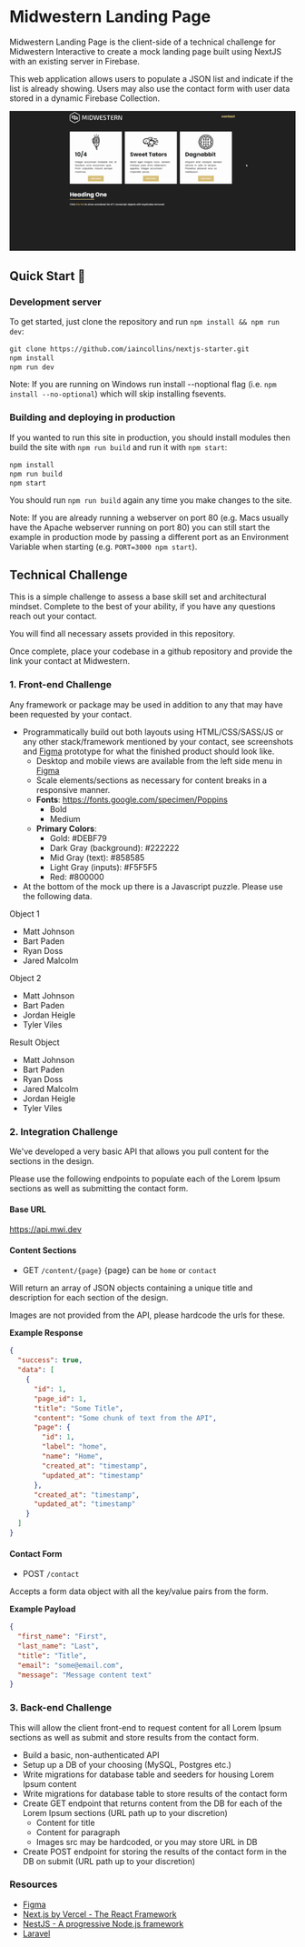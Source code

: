 # Midwestern Landing Page

Midwestern Landing Page is the client-side of a technical challenge for Midwestern Interactive to create a mock landing page built using NextJS with an existing server in Firebase.

This web application allows users to populate a JSON list and indicate if the list is already showing. Users may also use the contact form with user data
stored in a dynamic Firebase Collection.

![Midwestern Showcase](./public/midwesternShowcase.gif)

## Quick Start 🚀

### Development server

To get started, just clone the repository and run `npm install && npm run dev`:

    git clone https://github.com/iaincollins/nextjs-starter.git
    npm install
    npm run dev

Note: If you are running on Windows run install --noptional flag (i.e. `npm install --no-optional`) which will skip installing fsevents.

### Building and deploying in production

If you wanted to run this site in production, you should install modules then build the site with `npm run build` and run it with `npm start`:

    npm install
    npm run build
    npm start

You should run `npm run build` again any time you make changes to the site.

Note: If you are already running a webserver on port 80 (e.g. Macs usually have the Apache webserver running on port 80) you can still start the example in production mode by passing a different port as an Environment Variable when starting (e.g. `PORT=3000 npm start`).

## Technical Challenge
This is a simple challenge to assess a base skill set and architectural mindset.
Complete to the best of your ability, if you have any questions reach out your contact.

You will find all necessary assets provided in this repository.

Once complete, place your codebase in a github repository and provide the link your contact at Midwestern.

### 1. Front-end Challenge
Any framework or package may be used in addition to any that may have been requested by your contact.

- Programmatically build out both layouts using HTML/CSS/SASS/JS or any other stack/framework mentioned
  by your contact, see screenshots and [Figma](https://api.mwi.dev/figma) prototype for what the
  finished product should look like.
  - Desktop and mobile views are available from the left side menu in [Figma](https://api.mwi.dev/figma)
  - Scale elements/sections as necessary for content breaks in a responsive manner.
  - **Fonts**: https://fonts.google.com/specimen/Poppins
    - Bold
    - Medium
  - **Primary Colors**:
    - Gold: #DEBF79
    - Dark Gray (background): #222222
    - Mid Gray (text): #858585
    - Light Gray (inputs): #F5F5F5
    - Red: #800000
- At the bottom of the mock up there is a Javascript puzzle. Please use the following data.

Object 1
- Matt Johnson
- Bart Paden
- Ryan Doss
- Jared Malcolm

Object 2
- Matt Johnson
- Bart Paden
- Jordan Heigle
- Tyler Viles

Result Object
- Matt Johnson
- Bart Paden
- Ryan Doss
- Jared Malcolm
- Jordan Heigle
- Tyler Viles

### 2. Integration Challenge
We've developed a very basic API that allows you pull content for the sections in the design.

Please use the following endpoints to populate each of the Lorem Ipsum sections as well as submitting the contact form.

#### Base URL
https://api.mwi.dev

#### Content Sections
- GET `/content/{page}` {page} can be `home` or `contact`

Will return an array of JSON objects containing a unique title and description for each section of the design.

Images are not provided from the API, please hardcode the urls for these.

**Example Response**
```json
{
  "success": true,
  "data": [
    {
      "id": 1,
      "page_id": 1,
      "title": "Some Title",
      "content": "Some chunk of text from the API",
      "page": {
        "id": 1,
        "label": "home",
        "name": "Home",
        "created_at": "timestamp",
        "updated_at": "timestamp"
      },
      "created_at": "timestamp",
      "updated_at": "timestamp"
    }
  ]
}
```

#### Contact Form
- POST `/contact`

Accepts a form data object with all the key/value pairs from the form.

**Example Payload**
```json
{
  "first_name": "First",
  "last_name": "Last",
  "title": "Title",
  "email": "some@email.com",
  "message": "Message content text"
}
```

### 3. Back-end Challenge
This will allow the client front-end to request content for all Lorem Ipsum sections as well as submit and store results from the contact form.

- Build a basic, non-authenticated API
- Setup up a DB of your choosing (MySQL, Postgres etc.)
- Write migrations for database table and seeders for housing Lorem Ipsum content
- Write migrations for database table to store results of the contact form
- Create GET endpoint that returns content from the DB for each of the Lorem Ipsum sections (URL path up to your discretion)
  - Content for title
  - Content for paragraph
  - Images src may be hardcoded, or you may store URL in DB
- Create POST endpoint for storing the results of the contact form in the DB on submit (URL path up to your discretion)

### Resources
- [Figma](https://api.mwi.dev/figma)
- [Next.js by Vercel - The React Framework](https://nextjs.org/)
- [NestJS - A progressive Node.js framework](https://nestjs.com/)
- [Laravel](https://laravel.com)
